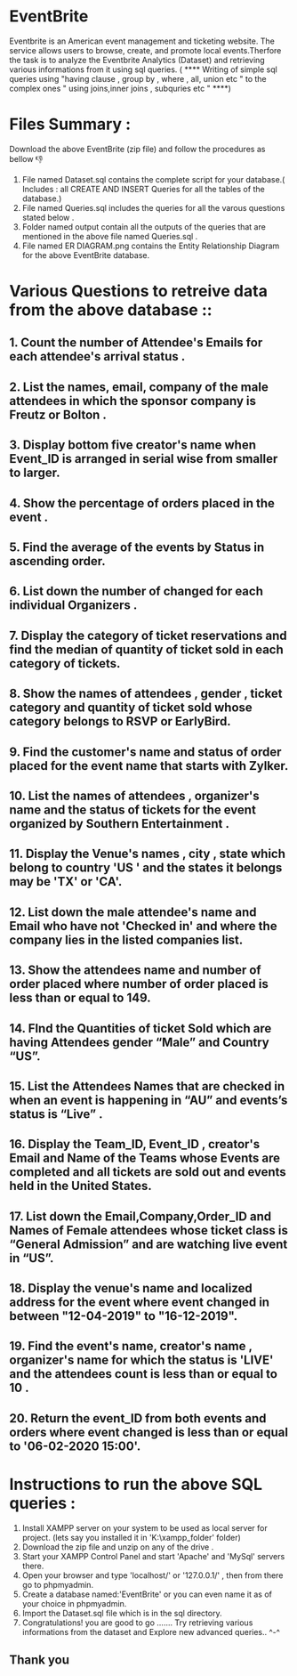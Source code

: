# EventBrite

Eventbrite is an American event management and ticketing website. The service allows users to browse, create, and promote local events.Therfore the task is to 
analyze the Eventbrite Analytics (Dataset) and retrieving various  informations from it using sql queries.
( **** Writing of simple sql queries using "having clause , group by , where , all, union etc " to the complex ones " using joins,inner joins , subquries etc " ****) 


# Files Summary :

Download the above EventBrite (zip file) and follow the procedures as bellow 👎
1. File named Dataset.sql contains the complete script for your database.( Includes : all CREATE AND INSERT Queries for all the tables of the database.)
2. File named Queries.sql includes the queries for all the varous questions stated below . 
3. Folder named output contain all the outputs of the queries that are mentioned in the above file named  Queries.sql .
4. File named ER DIAGRAM.png contains the Entity Relationship Diagram  for the above  EventBrite database. 
 
# Various Questions to retreive data  from the above database ::

##  1.  Count the number of  Attendee's  Emails for each attendee's arrival status .
##  2.  List the names, email, company of the male attendees in which the sponsor company is Freutz or Bolton .
##  3.  Display bottom  five creator's name when Event_ID is arranged in serial wise from smaller to larger.
##  4.  Show the percentage of orders placed in the event .
##  5.  Find the average of the events by Status in ascending order.
##  6.  List down the number of changed for each  individual Organizers .
##  7.  Display the category of ticket reservations and find the median of quantity of ticket sold in each category of tickets.
##  8.  Show the names of attendees , gender , ticket category and quantity of ticket sold whose category belongs to RSVP or EarlyBird. 
##  9.  Find the customer's name  and status of order placed for the event name that starts with Zylker.
##  10. List the names of attendees , organizer's name and the status of tickets for the event organized by Southern Entertainment .     
##  11. Display the Venue's names , city , state which belong to country 'US ' and the states it belongs  may be 'TX' or 'CA'. 
##  12. List down the  male attendee's name and  Email who have not 'Checked in' and where the company lies  in the listed companies list.
##  13. Show the attendees name and number of order placed where number of order placed is less than or equal to 149. 
##  14. FInd the Quantities of ticket Sold which are having Attendees gender “Male” and Country “US”. 
##  15. List the Attendees Names that are checked in when an event is happening in “AU” and events’s status is “Live” .
##  16. Display the Team_ID, Event_ID , creator's Email  and Name of the Teams whose Events are completed and all tickets are sold out and events held in the United States.
##  17. List down the Email,Company,Order_ID and Names of Female attendees whose ticket class is “General Admission” and are watching live event in “US”.
##  18. Display the  venue's name and localized address for the event where event changed in between "12-04-2019" to "16-12-2019".
##  19. Find the event's name, creator's name , organizer's name for which the status is 'LIVE' and the attendees count is less than or equal to 10 .
##  20. Return the event_ID from both events and orders where event changed is less than or equal to '06-02-2020 15:00'. 


# Instructions to run  the above SQL queries :

1. Install XAMPP server on your system to be used as local server for project. (lets say you installed it in 'K:\xampp_folder' folder)
2. Download the zip file and unzip on any of the drive . 
3. Start your XAMPP Control Panel and start 'Apache' and 'MySql' servers there.
4. Open your browser and type 'localhost/' or '127.0.0.1/' , then from there go to phpmyadmin.
5. Create a database named:'EventBrite'  or you can even name it as of your choice in phpmyadmin.
6. Import the Dataset.sql file which is in the sql directory.
7. Congratulations! you are good to go  ....... Try retrieving various informations from the dataset and Explore new advanced queries.. ^-^

## Thank you 


   





